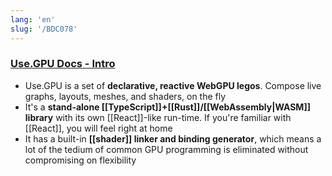 ```yaml
---
lang: 'en'
slug: '/BDC078'
---
```


### [Use.GPU Docs - Intro](https://usegpu.live/)

- Use.GPU is a set of **declarative, reactive WebGPU legos**. Compose live graphs, layouts, meshes, and shaders, on the fly
- It's a **stand-alone [[TypeScript]]+[[Rust]]/[[WebAssembly|WASM]] library** with its own [[React]]-like run-time. If you're familiar with [[React]], you will feel right at home
- It has a built-in **[[shader]] linker and binding generator**, which means a lot of the tedium of common GPU programming is eliminated without compromising on flexibility

